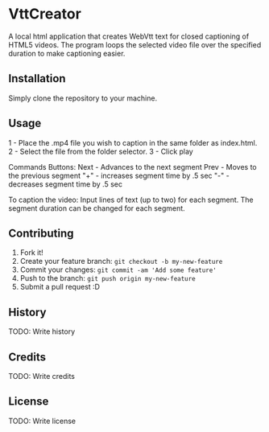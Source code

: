 # VttCreator
A local html application that creates WebVtt text for closed captioning of HTML5 videos.
The program loops the selected video file over the specified duration to make captioning easier.
## Installation
Simply clone the repository to your machine.
## Usage
1 - Place the .mp4 file you wish to caption in the same folder as index.html.
2 - Select the file from the folder selector.
3 - Click play

Commands Buttons:
Next - Advances to the next segment
Prev - Moves to the previous segment
"+" - increases segment time by .5 sec
"-" - decreases segment time by .5 sec

To caption the video:
Input lines of text (up to two) for each segment.  The segment duration can be changed for each segment.

## Contributing
1. Fork it!
2. Create your feature branch: `git checkout -b my-new-feature`
3. Commit your changes: `git commit -am 'Add some feature'`
4. Push to the branch: `git push origin my-new-feature`
5. Submit a pull request :D
## History
TODO: Write history
## Credits
TODO: Write credits
## License
TODO: Write license
